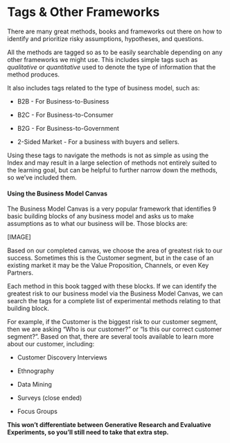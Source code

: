 # Tags & Other Frameworks

There are many great methods, books and frameworks out there on how to identify and prioritize risky assumptions, hypotheses, and questions.

All the methods are tagged so as to be easily searchable depending on any other frameworks we might use. This includes simple tags such as _qualitative_ or _quantitative_ used to denote the type of information that the method produces.

It also includes tags related to the type of business model, such as:

* B2B - For Business-to-Business

* B2C - For Business-to-Consumer

* B2G - For Business-to-Government

* 2-Sided Market - For a business with buyers and sellers.

Using these tags to navigate the methods is not as simple as using the Index and may result in a large selection of methods not entirely suited to the learning goal, but can be helpful to further narrow down the methods, so we’ve included them.



#### **Using the Business Model Canvas**

The Business Model Canvas is a very popular framework that identifies 9 basic building blocks of any business model and asks us to make assumptions as to what our business will be. Those blocks are:



\[IMAGE\]



Based on our completed canvas, we choose the area of greatest risk to our success. Sometimes this is the Customer segment, but in the case of an existing market it may be the Value Proposition, Channels, or even Key Partners.

Each method in this book tagged with these blocks. If we can identify the greatest risk to our business model via the Business Model Canvas, we can search the tags for a complete list of experimental methods relating to that building block.



For example, if the Customer is the biggest risk to our customer segment, then we are asking “Who is our customer?” or “Is this our correct customer segment?”. Based on that, there are several tools available to learn more about our customer, including:

* Customer Discovery Interviews

* Ethnography

* Data Mining

* Surveys \(close ended\)

* Focus Groups

**This won’t differentiate between Generative Research and Evaluative Experiments, so you’ll still need to take that extra step.**

